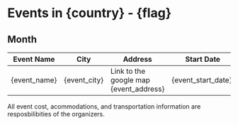 # Events in {country} - {flag}

## Month

| Event Name | City | Address | Start Date | End Date | Type |
|------------|------|---------|:----------:|:--------:|------|
| {event_name} | {event_city} | Link to the google map {event_address} | {event_start_date} | {event_end_date} | {event_type=PRESENTIAL_REMOTE_HYBRID}|

All event cost, acommodations, and transportation information are resposbilibities of the organizers.
